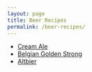 ```yaml
---
layout: page
title: Beer Recipes
permalink: /beer-recipes/
---
```


* [Cream Ale](/beer-recipes/cream-ale.md)
* [Belgian Golden Strong](/beer-recipes/belgian-golden-strong.md)
* [Altbier](/beer-recipes/altbier.md)